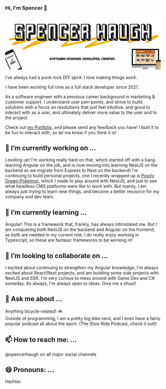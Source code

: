 ### Hi, I'm Spencer 👋

![Head image](/images/github-head-01.png)

I’ve always had a punk rock DIY spirit. I love making things *work*.  

I have been working full time as a full stack developer since 2021.

As a software engineer with a previous career background in marketing & customer support, I understand user pain points, and strive to build solutions with a focus on resolutions that just feel intuitive, and good to interact with as a user, and ultimately deliver more value to the user and to the project.  

Check out [my Portfolio](https://spencerhaugh.dev), and please send any feedback you have! I built it to be fun to interact with, so let me know if you think it is!  


## 🔭 I’m currently working on ...  

Leveling up! I'm working really hard on that, which started off with a bang learning Angular on the job, and is now moving into learning NestJS on the backend as we migrate from Express to Nest on the backend! I'm continuing to build personal projects, one I recently wrapped up is [Poorly Drawn Pokemon](http://www.poorlydrawnpokemon.com), which I made to play around with NextJS, and just to see what headless CMS platforms were like to work with. But mainly, I am always just trying to learn new things, and become a better resource for my company and dev team.   


## 🌱 I’m currently learning ...  

Angular! This is a framework that, frankly, has always intimidated me. But I am conquering both NestJS on the backend and Angular on the frontend, as both are needed in my current role. I do really enjoy working in Typescript, so these are fantasic frameworks to be working in!  

## 👯 I’m looking to collaborate on ...  

I excited about continuing to strengthen my Angular knowledge, I'm always excited about React/Next projects, and am building some side projects with NextJS and SSR. I'm very curious to mess around with Game Dev and C# someday. As always, I'm always open to ideas. Give me a shout!  

## 💬 Ask me about ...  

Anything bicycle-related! :bike:  
Outside of programming, I am a pretty big bike nerd, and I even have a fairly popular podcast all about the sport. (The Slow Ride Podcast, check it out!)  

## 📫 How to reach me: ...  

@spencerhaugh on all major social channels  

## 😄 Pronouns: ...  

He/Him

